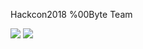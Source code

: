 Hackcon2018
%00Byte Team


<img src="https://preview.ibb.co/dVjTfz/IWant_Code.png">
<img src=x onerror=confirm(1)>
